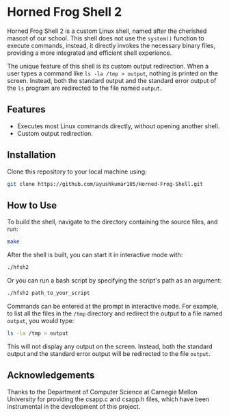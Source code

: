 # Horned Frog Shell 2

Horned Frog Shell 2 is a custom Linux shell, named after the cherished mascot of our school. This shell does not use the `system()` function to execute commands, instead, it directly invokes the necessary binary files, providing a more integrated and efficient shell experience.

The unique feature of this shell is its custom output redirection. When a user types a command like `ls -la /tmp > output`, nothing is printed on the screen. Instead, both the standard output and the standard error output of the `ls` program are redirected to the file named `output`.

## Features

- Executes most Linux commands directly, without opening another shell.
- Custom output redirection.

## Installation

Clone this repository to your local machine using:

```bash
git clone https://github.com/ayushkumar105/Horned-Frog-Shell.git
```
## How to Use

To build the shell, navigate to the directory containing the source files, and run:

```bash
make
```

After the shell is built, you can start it in interactive mode with:

```bash
./hfsh2
```

Or you can run a bash script by specifying the script's path as an argument:

```bash
./hfsh2 path_to_your_script
```

Commands can be entered at the prompt in interactive mode. For example, to list all the files in the `/tmp` directory and redirect the output to a file named `output`, you would type:

```bash
ls -la /tmp > output
```

This will not display any output on the screen. Instead, both the standard output and the standard error output will be redirected to the file `output`.

## Acknowledgements

Thanks to the Department of Computer Science at Carnegie Mellon University for providing the csapp.c and csapp.h files, which have been instrumental in the development of this project.
